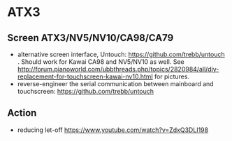# ATX3

## Screen ATX3/NV5/NV10/CA98/CA79
* alternative screen interface, Untouch: https://github.com/trebb/untouch . Should work for Kawai CA98 and NV5/NV10 as well. See http://forum.pianoworld.com/ubbthreads.php/topics/2820984/all/diy-replacement-for-touchscreen-kawai-nv10.html for pictures.
* reverse-engineer the serial communication between mainboard and touchscreen: https://github.com/trebb/untouch

## Action
* reducing let-off https://www.youtube.com/watch?v=ZdxQ3DLI198
